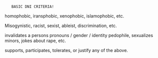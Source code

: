        BASIC DNI CRITERIA!
   homophobic, iransphobic, xenophobic, islamophobic, etc.

   Misogynistic, racist, sexist, ableist, discrimination, etc.

   invalidates a persons pronouns / gender / identity
   pedophile, sexualizes minors, jokes about rape, etc.

   supports, participates, tolerates, or justify any of the above.
